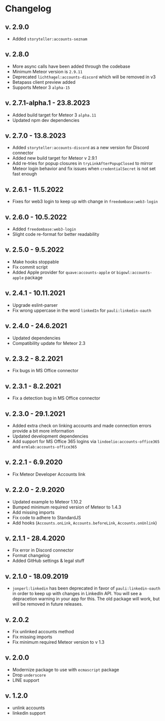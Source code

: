 # Changelog

## v. 2.9.0
* Added `storyteller:accounts-seznam`

## v. 2.8.0
* More async calls have been added through the codebase
* Minimum Meteor version is `2.9.11`
* Deprecated `lichthagel:accounts-discord` which will be removed in v3
* Betapass client preview added
* Supports Meteor 3 `alpha-15`

## v. 2.7.1-alpha.1 - 23.8.2023
* Added build target for Meteor 3 `alpha.11`
* Updated npm dev dependencies

## v. 2.7.0 - 13.8.2023
* Added `storyteller:accounts-discord` as a new version for Discord connector
* Added new build target for Meteor v 2.9.1
* Add re-tries for popup closures in `tryLinkAfterPopupClosed` to mirror Meteor login behavior and fix issues when `credentialSecret` is not set fast enough

## v. 2.6.1 - 11.5.2022
* Fixes for web3 login to keep up with change in `freedombase:web3-login`

## v. 2.6.0 - 10.5.2022
* Added `freedombase:web3-login`
* Slight code re-format for better readability

## v. 2.5.0 - 9.5.2022
* Make hooks stoppable
* Fix commit script
* Added Apple provider for `quave:accounts-apple` or `bigowl:accounts-apple` package

## v. 2.4.1 - 10.11.2021
* Upgrade eslint-parser
* Fix wrong uppercase in the word `linkedIn` for `pauli:linkedin-oauth`

## v. 2.4.0 - 24.6.2021

* Updated dependencies
* Compatibility update for Meteor 2.3

## v. 2.3.2 - 8.2.2021
* Fix bugs in MS Office connector

## v. 2.3.1 - 8.2.2021
* Fix a detection bug in MS Office connector

## v. 2.3.0 - 29.1.2021
* Added extra check on linking accounts and made connection errors provide a bit more information
* Updated development dependencies
* Add support for MS Office 365 logins via `lindoelio:accounts-office365` and `ermlab:accounts-office365`

## v. 2.2.1 - 6.9.2020
* Fix Meteor Developer Accounts link

## v. 2.2.0 - 2.9.2020
* Updated example to Meteor 1.10.2
* Bumped minimum required version of Meteor to 1.4.3
* Add missing imports
* Fix code to adhere to StandardJS
* Add hooks (`Accounts.onLink`, `Accounts.beforeLink`, `Accounts.onUnlink`)

## v. 2.1.1 - 28.4.2020
* Fix error in Discord connector
* Format changelog
* Added GitHub settings & legal stuff

## v. 2.1.0 - 18.09.2019
* `jonperl:linkedin` has been deprecated in favor of `pauli:linkedin-oauth` in order to keep up with changes in LinkedIn API. You will see a depracetion warning in your app for this. The old package will work, but will be removed in future releases.

## v. 2.0.2
* Fix unlinked accounts method
* Fix missing imports
* Fix minimum required Meteor version to v 1.3

## v. 2.0.0
* Modernize package to use with `ecmascript` package
* Drop `underscore`
* LINE support

## v. 1.2.0
* unlink accounts
* linkedin support
